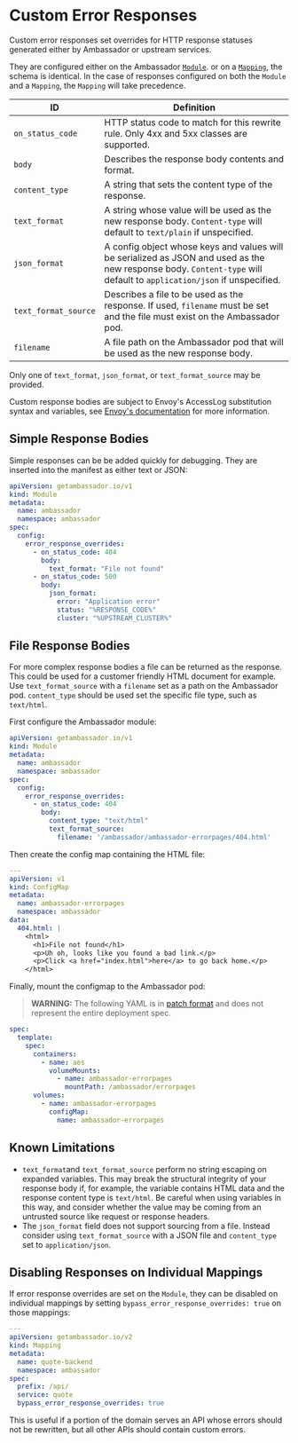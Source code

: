# Custom Error Responses

Custom error responses set overrides for HTTP response statuses generated either
by Ambassador or upstream services. 

They are configured either on the Ambassador
[`Module`](ambassador).
or on a [`Mapping`](../../using/intro-mappings/), the schema is identical. In
the case of responses configured on both the `Module` and a `Mapping`, the
`Mapping` will take precedence.

 ID | Definition
--- | ---
`on_status_code` | HTTP status code to match for this rewrite rule. Only 4xx and 5xx classes are supported.
 `body` | Describes the response body contents and format.
 `content_type`| A string that sets the content type of the response.
 `text_format`| A string whose value will be used as the new response body. `Content-type` will default to `text/plain` if unspecified.
 `json_format`| A config object whose keys and values will be serialized as JSON and used as the new response body. `Content-type` will default to `application/json` if unspecified.
 `text_format_source` | Describes a file to be used as the response. If used, `filename` must be set and the file must exist on the Ambassador pod.
 `filename`| A file path on the Ambassador pod that will be used as the new response body.

Only one of `text_format`, `json_format`, or `text_format_source` may be provided.

Custom response bodies are subject to Envoy's AccessLog substitution syntax
and variables, see [Envoy's documentation](https://www.envoyproxy.io/docs/envoy/latest/configuration/observability/access_log/usage#config-access-log-format-strings) for more information.

## Simple Response Bodies

Simple responses can be be added quickly for debugging. They are inserted into
the manifest as either text or JSON:

```yaml
apiVersion: getambassador.io/v1
kind: Module
metadata:
  name: ambassador
  namespace: ambassador
spec:
  config:
    error_response_overrides:
      - on_status_code: 404
        body:
          text_format: "File not found"
      - on_status_code: 500
        body:
          json_format:
            error: "Application error"
            status: "%RESPONSE_CODE%"
            cluster: "%UPSTREAM_CLUSTER%"
```
## File Response Bodies

For more complex response bodies a file can be returned as the response. 
This could be used for a customer friendly HTML document for example.  Use 
`text_format_source` with a `filename` set as a path on the Ambassador pod. 
`content_type` should be used set the specific file type, such as `text/html`.

First configure the Ambassador module:

```yaml
apiVersion: getambassador.io/v1
kind: Module
metadata:
  name: ambassador
  namespace: ambassador
spec:
  config:
    error_response_overrides:
      - on_status_code: 404
        body:
          content_type: "text/html"
          text_format_source:
            filename: '/ambassador/ambassador-errorpages/404.html'
```

Then create the config map containing the HTML file:

```yaml
---
apiVersion: v1
kind: ConfigMap
metadata:
  name: ambassador-errorpages
  namespace: ambassador
data:
  404.html: |
    <html>
      <h1>File not found</h1>
      <p>Uh oh, looks like you found a bad link.</p>
      <p>Click <a href="index.html">here</a> to go back home.</p>
    </html>
```

Finally, mount the configmap to the Ambassador pod:

> **WARNING:** The following YAML is in [patch format](https://kubernetes.io/docs/tasks/manage-kubernetes-objects/update-api-object-kubectl-patch/) 
and does not represent the entire deployment spec.

```yaml
spec:
  template:
    spec:
      containers:
        - name: aes
          volumeMounts:
            - name: ambassador-errorpages
              mountPath: /ambassador/errorpages
      volumes:
        - name: ambassador-errorpages
          configMap:
            name: ambassador-errorpages
```

## Known Limitations

- `text_format`and `text_format_source` perform no string
escaping on expanded variables. This may break the structural integrity of your
response body if, for example, the variable contains HTML data and the response
content type is `text/html`. Be careful when using variables in this way, and
consider whether the value may be coming from an untrusted source like request
or response headers.
- The `json_format` field does not support sourcing from a file. Instead 
consider using `text_format_source` with a JSON file and `content_type` set to
`application/json`.

## Disabling Responses on Individual Mappings

If error response overrides are set on the `Module`, they can be disabled on 
individual mappings by setting 
`bypass_error_response_overrides: true` on those mappings:

```yaml
---
apiVersion: getambassador.io/v2
kind: Mapping
metadata:
  name: quote-backend
  namespace: ambassador
spec:
  prefix: /api/
  service: quote
  bypass_error_response_overrides: true
```

This is useful if a portion of the domain serves an API whose errors should not
be rewritten, but all other APIs should contain custom errors.
